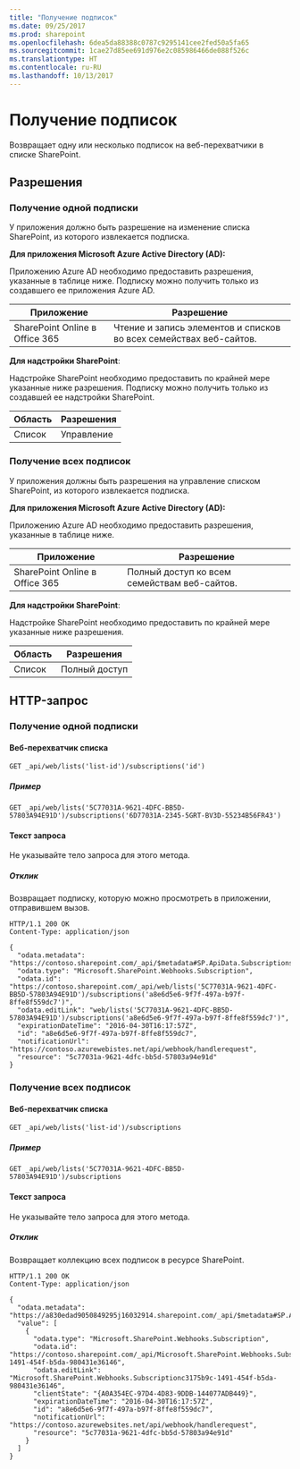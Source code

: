 ```yaml
---
title: "Получение подписок"
ms.date: 09/25/2017
ms.prod: sharepoint
ms.openlocfilehash: 6dea5da88388c0787c9295141cee2fed50a5fa65
ms.sourcegitcommit: 1cae27d85ee691d976e2c085986466de088f526c
ms.translationtype: HT
ms.contentlocale: ru-RU
ms.lasthandoff: 10/13/2017
---
```

# <a name="get-subscriptions"></a>Получение подписок

Возвращает одну или несколько подписок на веб-перехватчики в списке SharePoint.

## <a name="permissions"></a>Разрешения

### <a name="get-a-single-subscription"></a>Получение одной подписки

У приложения должно быть разрешение на изменение списка SharePoint, из которого извлекается подписка.

**Для приложения Microsoft Azure Active Directory (AD):**

Приложению Azure AD необходимо предоставить разрешения, указанные в таблице ниже. Подписку можно получить только из создавшего ее приложения Azure AD. 

Приложение | Разрешение 
------------|------------
SharePoint Online в Office 365|Чтение и запись элементов и списков во всех семействах веб-сайтов.

**Для надстройки SharePoint**:

Надстройке SharePoint необходимо предоставить по крайней мере указанные ниже разрешения. Подписку можно получить только из создавшей ее надстройки SharePoint. 

Область | Разрешения 
------|------------
Список|Управление

### <a name="get-all-subscriptions"></a>Получение всех подписок

У приложения должны быть разрешения на управление списком SharePoint, из которого извлекается подписка.

**Для приложения Microsoft Azure Active Directory (AD):**

Приложению Azure AD необходимо предоставить разрешения, указанные в таблице ниже. 

Приложение | Разрешение 
------------|------------
SharePoint Online в Office 365|Полный доступ ко всем семействам веб-сайтов.

**Для надстройки SharePoint**:

Надстройке SharePoint необходимо предоставить по крайней мере указанные ниже разрешения. 

Область | Разрешения 
------|------------
Список|Полный доступ

## <a name="http-request"></a>HTTP-запрос

### <a name="get-a-single-subscription"></a>Получение одной подписки

#### <a name="list-webhook"></a>Веб-перехватчик списка
```
GET _api/web/lists('list-id')/subscriptions('id')
```

##### <a name="example"></a>Пример

```http
GET _api/web/lists('5C77031A-9621-4DFC-BB5D-57803A94E91D')/subscriptions('6D77031A-2345-5GRT-BV3D-55234B56FR43')
```

#### <a name="request-body"></a>Текст запроса

Не указывайте тело запроса для этого метода.

##### <a name="response"></a>Отклик

Возвращает подписку, которую можно просмотреть в приложении, отправившем вызов.

```http
HTTP/1.1 200 OK
Content-Type: application/json

{
  "odata.metadata": "https://contoso.sharepoint.com/_api/$metadata#SP.ApiData.Subscriptions/@Element",
  "odata.type": "Microsoft.SharePoint.Webhooks.Subscription",
  "odata.id": "https://contoso.sharepoint.com/_api/web/lists('5C77031A-9621-4DFC-BB5D-57803A94E91D')/subscriptions('a8e6d5e6-9f7f-497a-b97f-8ffe8f559dc7')",
  "odata.editLink": "web/lists('5C77031A-9621-4DFC-BB5D-57803A94E91D')/subscriptions('a8e6d5e6-9f7f-497a-b97f-8ffe8f559dc7')",
  "expirationDateTime": "2016-04-30T16:17:57Z",
  "id": "a8e6d5e6-9f7f-497a-b97f-8ffe8f559dc7",
  "notificationUrl": "https://contoso.azurewebistes.net/api/webhook/handlerequest",
  "resource": "5c77031a-9621-4dfc-bb5d-57803a94e91d"
}
```

### <a name="get-all-subscriptions"></a>Получение всех подписок

#### <a name="list-webhook"></a>Веб-перехватчик списка
```
GET _api/web/lists('list-id')/subscriptions
```

##### <a name="example"></a>Пример

```http
GET _api/web/lists('5C77031A-9621-4DFC-BB5D-57803A94E91D')/subscriptions
```

#### <a name="request-body"></a>Текст запроса

Не указывайте тело запроса для этого метода.

##### <a name="response"></a>Отклик

Возвращает коллекцию всех подписок в ресурсе SharePoint. 

```http
HTTP/1.1 200 OK
Content-Type: application/json

{
  "odata.metadata": "https://a830edad9050849295j16032914.sharepoint.com/_api/$metadata#SP.ApiData.Subscriptions",
  "value": [
    {
      "odata.type": "Microsoft.SharePoint.Webhooks.Subscription",
      "odata.id": "https://contoso.sharepoint.com/_api/Microsoft.SharePoint.Webhooks.Subscriptionc3175b9c-1491-454f-b5da-980431e36146",
      "odata.editLink": "Microsoft.SharePoint.Webhooks.Subscriptionc3175b9c-1491-454f-b5da-980431e36146",
      "clientState": "{A0A354EC-97D4-4D83-9DDB-144077ADB449}",
      "expirationDateTime": "2016-04-30T16:17:57Z",
      "id": "a8e6d5e6-9f7f-497a-b97f-8ffe8f559dc7",
      "notificationUrl": "https://contoso.azurewebsites.net/api/webhook/handlerequest",
      "resource": "5c77031a-9621-4dfc-bb5d-57803a94e91d"
    }
  ]
}
```
